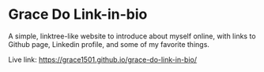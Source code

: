 # Grace Do Link-in-bio

A simple, linktree-like website to introduce about myself online, with links to Github page, Linkedin profile, and some of my favorite things.

Live link: https://grace1501.github.io/grace-do-link-in-bio/
